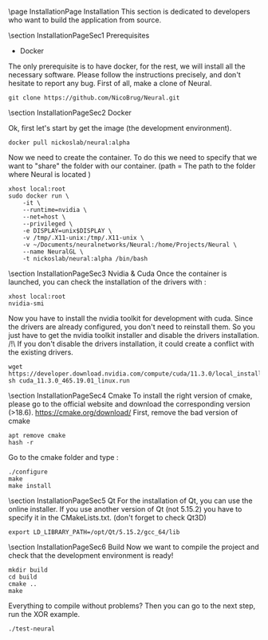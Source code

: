 \page InstallationPage Installation
This section is dedicated to developers who want to build the application from source.

\section InstallationPageSec1  Prerequisites

* Docker

The only prerequisite is to have docker, for the rest, we will install all the necessary software. Please follow the instructions precisely, and don't hesitate to report any bug. 
First of all, make a clone of Neural. 
```
git clone https://github.com/NicoBrug/Neural.git
```
\section InstallationPageSec2  Docker

Ok, first let's start by get the image (the development environment). 
```
docker pull nickoslab/neural:alpha
```
Now we need to create the container. To do this we need to specify that we want to "share" the folder with our container. (path = The path to the folder where Neural is located )
```
xhost local:root
sudo docker run \
    -it \
    --runtime=nvidia \
    --net=host \
    --privileged \
    -e DISPLAY=unix$DISPLAY \
    -v /tmp/.X11-unix:/tmp/.X11-unix \
    -v ~/Documents/neuralnetworks/Neural:/home/Projects/Neural \
    --name NeuralGL \
    -t nickoslab/neural:alpha /bin/bash 
```
\section InstallationPageSec3  Nvidia & Cuda
Once the container is launched, you can check the installation of the drivers with : 
```
xhost local:root
nvidia-smi
```
Now you have to install the nvidia toolkit for development with cuda. Since the drivers are already configured, you don't need to reinstall them. So you just have to get the nvidia toolkit installer and disable the drivers installation. /!\ If you don't disable the drivers installation, it could create a conflict with the existing drivers. 
```
wget https://developer.download.nvidia.com/compute/cuda/11.3.0/local_installers/cuda_11.3.0_465.19.01_linux.run
sh cuda_11.3.0_465.19.01_linux.run
```
\section InstallationPageSec4  Cmake
To install the right version of cmake, please go to the official website and download the corresponding version (>18.6). 
https://cmake.org/download/
First, remove the bad version of cmake 
```
apt remove cmake
hash -r
```
Go to the cmake folder and type :
```
./configure
make
make install
```
\section InstallationPageSec5  Qt
For the installation of Qt, you can use the online installer. If you use another version of Qt (not 5.15.2) you have to specify it in the CMakeLists.txt. (don't forget to check Qt3D)
```
export LD_LIBRARY_PATH=/opt/Qt/5.15.2/gcc_64/lib
```
\section InstallationPageSec6  Build
Now we want to compile the project and check that the development environment is ready!
```
mkdir build
cd build
cmake ..
make
```
Everything to compile without problems? Then you can go to the next step, run the XOR example.
```
./test-neural
```